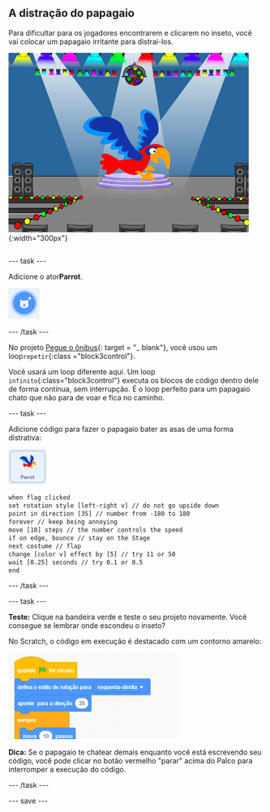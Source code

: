 ## A distração do papagaio

<div style="display: flex; flex-wrap: wrap">
<div style="flex-basis: 200px; flex-grow: 1; margin-right: 15px;">
Para dificultar para os jogadores encontrarem e clicarem no inseto, você vai colocar um papagaio irritante para distraí-los. 
</div>
<div>

![Um papagaio colorido no Palco.](images/parrot-distraction.png){:width="300px"}

</div>
</div>

--- task ---

Adicione o ator**Parrot**.

![O ícone 'Selecione um ator'.](images/sprite-button.png)

--- /task ---

No projeto [Pegue o ônibus](https://projects.raspberrypi.org/en/projects/catch-the-bus){: target = "_ blank"}, você usou um loop`repetir`{:class ="block3control"}.

Você usará um loop diferente aqui. Um loop `infinito`{:class="block3control"} executa os blocos de código dentro dele de forma contínua, sem interrupção. É o loop perfeito para um papagaio chato que não para de voar e fica no caminho.

--- task ---

Adicione código para fazer o papagaio bater as asas de uma forma distrativa:

![O ator Papagaio.](images/parrot-sprite.png)


```blocks3
when flag clicked
set rotation style [left-right v] // do not go upside down
point in direction [35] // number from -180 to 180
forever // keep being annoying
move [10] steps // the number controls the speed
if on edge, bounce // stay on the Stage
next costume // flap
change [color v] effect by [5] // try 11 or 50
wait [0.25] seconds // try 0.1 or 0.5
end
```

--- /task ---

--- task ---

**Teste:** Clique na bandeira verde e teste o seu projeto novamente. Você consegue se lembrar onde escondeu o inseto?

No Scratch, o código em execução é destacado com um contorno amarelo:

![](images/running-code.png)

**Dica:** Se o papagaio te chatear demais enquanto você está escrevendo seu código, você pode clicar no botão vermelho "parar" acima do Palco para interromper a execução do código.

--- /task ---

--- save ---
